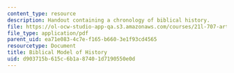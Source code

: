 ```yaml
---
content_type: resource
description: Handout containing a chronology of biblical history.
file: https://ol-ocw-studio-app-qa.s3.amazonaws.com/courses/21l-707-arthurian-literature-and-celtic-colonization-spring-2005/d903715b615c6b1a87401d7190550e0d_3_biblic_mod_his.pdf
file_type: application/pdf
parent_uid: ea71e083-4c7e-f165-b660-3e1f93cd4565
resourcetype: Document
title: Biblical Model of History
uid: d903715b-615c-6b1a-8740-1d7190550e0d
---
```

